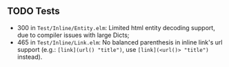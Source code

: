 ## TODO Tests

- 300 in `Test/Inline/Entity.elm`: Limited html entity decoding support, due to compiler issues with large Dicts;
- 465 in `Test/Inline/Link.elm`: No balanced parenthesis in inline link's url support (e.g.: `[link](url() "title")`, use `[link](<url()> "title")` instead).
